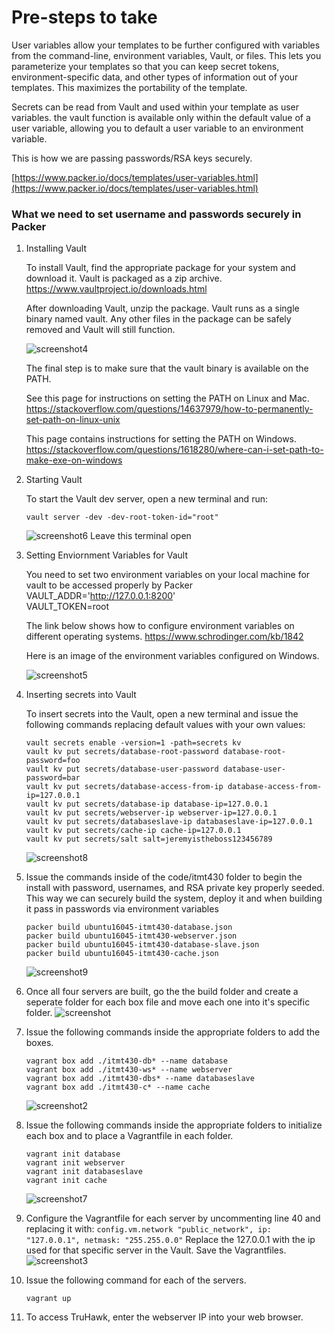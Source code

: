 # Pre-steps to take
User variables allow your templates to be further configured with variables from the command-line, environment variables, Vault, or files. This lets you parameterize your templates so that you can keep secret tokens, environment-specific data, and other types of information out of your templates. This maximizes the portability of the template.

Secrets can be read from Vault and used within your template as user variables. the vault function is available only within the default value of a user variable, allowing you to default a user variable to an environment variable.

This is how we are passing passwords/RSA keys securely.

[https://www.packer.io/docs/templates/user-variables.html](https://www.packer.io/docs/templates/user-variables.html)

### What we need to set username and passwords securely in Packer
1) Installing Vault
   
   To install Vault, find the appropriate package for your system and download it. Vault is packaged as a zip archive.
   https://www.vaultproject.io/downloads.html
   
   After downloading Vault, unzip the package. Vault runs as a single binary named vault. Any other files in the package can be safely removed and Vault will still function.

   ![screenshot4](code/img/screenshot4.png "Screenshot4")
   
   The final step is to make sure that the vault binary is available on the PATH. 
   
   See this page for instructions on setting the PATH on Linux and Mac. 
   https://stackoverflow.com/questions/14637979/how-to-permanently-set-path-on-linux-unix
   
   This page contains instructions for setting the PATH on Windows.
   https://stackoverflow.com/questions/1618280/where-can-i-set-path-to-make-exe-on-windows

1) Starting Vault
  
   To start the Vault dev server, open a new terminal and run:  
   ```posh
   vault server -dev -dev-root-token-id="root"
   ``` 

   ![screenshot6](code/img/screenshot6.png "Screenshot6")
   Leave this terminal open

1) Setting Enviornment Variables for Vault
   
   You need to set two environment variables on your local machine for vault to be accessed properly by Packer 
   VAULT_ADDR='http://127.0.0.1:8200'  
   VAULT_TOKEN=root
   
   The link below shows how to configure environment variables on different operating systems.
   https://www.schrodinger.com/kb/1842
   
   Here is an image of the environment variables configured on Windows.

   ![screenshot5](code/img/screenshot5.png "Screenshot5") 


1) Inserting secrets into Vault
   
   To insert secrets into the Vault, open a new terminal and issue the following commands replacing default values with your own values:  
   ```posh 
   vault secrets enable -version=1 -path=secrets kv
   vault kv put secrets/database-root-password database-root-password=foo
   vault kv put secrets/database-user-password database-user-password=bar
   vault kv put secrets/database-access-from-ip database-access-from-ip=127.0.0.1
   vault kv put secrets/database-ip database-ip=127.0.0.1
   vault kv put secrets/webserver-ip webserver-ip=127.0.0.1
   vault kv put secrets/databaseslave-ip databaseslave-ip=127.0.0.1
   vault kv put secrets/cache-ip cache-ip=127.0.0.1
   vault kv put secrets/salt salt=jeremyistheboss123456789
   ```
   ![screenshot8](code/img/screenshot8.png "Screenshot8") 
1) Issue the commands inside of the code/itmt430 folder to begin the install with password, usernames, and RSA private key properly seeded. This way we can securely build the system, deploy it and when building it pass in passwords via environment variables 
   ```posh
   packer build ubuntu16045-itmt430-database.json
   packer build ubuntu16045-itmt430-webserver.json
   packer build ubuntu16045-itmt430-database-slave.json
   packer build ubuntu16045-itmt430-cache.json
   ```
   ![screenshot9](code/img/screenshot9.png "Screenshot9") 
1) Once all four servers are built, go the the build folder and create a seperate folder for each box file and move each one into it's specific folder. 
   ![screenshot](code/img/screenshot.png "Screenshot")
1) Issue the following commands inside the appropriate folders to add the boxes.  
   ```posh
   vagrant box add ./itmt430-db* --name database 
   vagrant box add ./itmt430-ws* --name webserver 
   vagrant box add ./itmt430-dbs* --name databaseslave
   vagrant box add ./itmt430-c* --name cache
   ```
   ![screenshot2](code/img/screenshot2.png "Screenshot2")
1) Issue the following commands inside the appropriate folders to initialize each box and to place a Vagrantfile in each folder.    
   ```posh
   vagrant init database
   vagrant init webserver
   vagrant init databaseslave
   vagrant init cache
   ```
   ![screenshot7](code/img/screenshot7.png "Screenshot7")
1) Configure the Vagrantfile for each server by uncommenting line 40 and replacing it with: 
 ```config.vm.network "public_network", ip: "127.0.0.1", netmask: "255.255.0.0"``` 
 Replace the 127.0.0.1 with the ip used for that specific server in the Vault. Save the Vagrantfiles. 
![screenshot3](code/img/screenshot3.png "Screenshot3")
1) Issue the following command for each of the servers. 
   ```posh
   vagrant up
   ```
1) To access TruHawk, enter the webserver IP into your web browser.